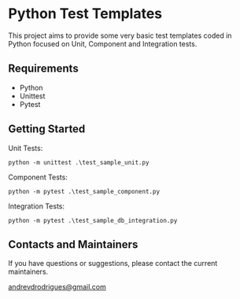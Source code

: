 ﻿# Python Test Templates

This project aims to provide some very basic test templates coded in Python focused on Unit, Component and Integration tests.

## Requirements

- Python
- Unittest
- Pytest

## Getting Started

Unit Tests:

```
python -m unittest .\test_sample_unit.py
```

Component Tests:

```
python -m pytest .\test_sample_component.py
```

Integration Tests:

```
python -m pytest .\test_sample_db_integration.py    
```

## Contacts and Maintainers

If you have questions or suggestions, please contact the current maintainers.

andrevdrodrigues@gmail.com
